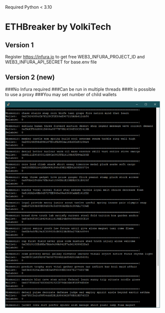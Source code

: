Required Python < 3.10

#  ETHBreaker by VolkiTech

## Version 1
Register https://infura.io to get free WEB3_INFURA_PROJECT_ID and WEB3_INFURA_API_SECRET for base.env file

## Version 2 (new)
###No Infura required
###Can be run in multiple threads
###It is possible to use a proxy
###You may set number of child wallets

![Screenshot](ETHtest.png)
